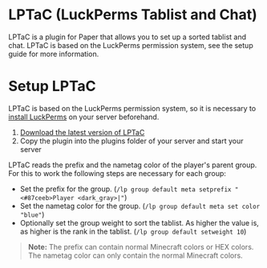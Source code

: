 # LPTaC (LuckPerms Tablist and Chat)
LPTaC is a plugin for Paper that allows you to set up a sorted tablist and chat. LPTaC is based on the LuckPerms permission system, see the setup guide for more information.

# Setup LPTaC
LPTaC is based on the LuckPerms permission system, so it is necessary to [install LuckPerms](https://luckperms.net) on your server beforehand.
1. [Download the latest version of LPTaC](https://github.com/NicklasMatzulla/LPTaC/releases/)
2. Copy the plugin into the plugins folder of your server and start your server

LPTaC reads the prefix and the nametag color of the player's parent group. For this to work the following steps are necessary for each group:
- Set the prefix for the group. (`/lp group default meta setprefix "<#87ceeb>Player <dark_gray>|"`)
- Set the nametag color for the group. (`/lp group default meta set color "blue"`)
- Optionally set the group weight to sort the tablist. As higher the value is, as higher is the rank in the tablist. (`/lp group default setweight 10`)

> **Note:**
> The prefix can contain normal Minecraft colors or HEX colors. The nametag color can only contain the normal Minecraft colors.
